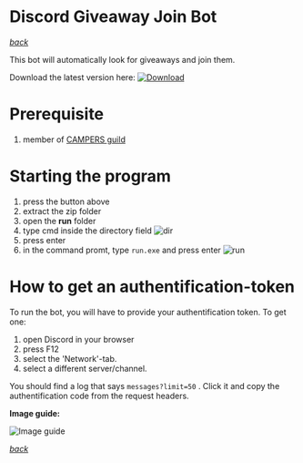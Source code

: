 # Discord Giveaway Join Bot 
*[back](../../)*

This bot will automatically look for giveaways and join them.

Download the latest version here:
[![Download](https://raw.githubusercontent.com/CAMPERSLAND/CAMPERSLAND.github.io/blob/main/assets/img/download_file.png)](https://github.com/CAMPERSLAND/giveaway-joiner/raw/main/campers_giveaway_joiner_v_0.zip)

# Prerequisite
1. member of [CAMPERS guild](https://discord.gg/Me2SBHr7ct)

# Starting the program
1. press the button above
2. extract the zip folder
3. open the **run** folder
4. type cmd inside the directory field
![dir](https://raw.githubusercontent.com/CAMPERSLAND/CAMPERSLAND.github.io/blob/main/assets/img/directory.png)
4. press enter
5. in the command promt, type `run.exe` and press enter
![run](https://raw.githubusercontent.com/CAMPERSLAND/CAMPERSLAND.github.io/blob/main/assets/img/cp0.png)

# How to get an authentification-token
To run the bot, you will have to provide your authentification token. 
To get one:
1. open Discord in your browser
2. press F12 
3. select the 'Network'-tab.
4. select a different server/channel.

You should find a log that says `messages?limit=50` .
Click it and copy the authentification code from the request headers.

**Image guide:**

![Image guide](https://i.imgur.com/xKHVrfZ.png)

*[back](../../)*
